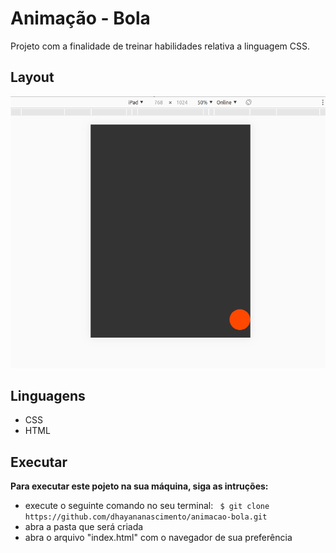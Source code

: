 # Animação - Bola
Projeto com a finalidade de treinar habilidades relativa a linguagem CSS.

## Layout
<img src="./bola.gif" alt= "gif bola">     
        
## Linguagens
* CSS
* HTML

## Executar
**Para executar este pojeto na sua máquina, siga as intruções:**
* execute o seguinte comando no seu terminal: 
``` $ git clone https://github.com/dhayananascimento/animacao-bola.git```
* abra a pasta que será  criada
* abra o arquivo "index.html" com o navegador de sua preferência